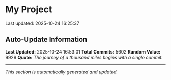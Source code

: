 # My Project


Last updated: 2025-10-24 16:25:37









































































































































































































































































































































































































































































































































































































































































































































































































































































































































































































































































































































































































































































































































































































































































































































































































































































































































































































































































































































































































































































































































































































































































































































































































































































































































































































































































































































































































































































































































































































































































































































































































































































































































































































































































































































































































































































































































































































































































































































































































































































































































































































































































































































































































































































































































































































































































































































































































































































































































































































































































































































































































































































































































































































































































































































































































































































































































































































































































































































































































































































































































































































































## Auto-Update Information

**Last Updated:** 2025-10-24 16:53:01
**Total Commits:** 5602
**Random Value:** 9929
**Quote:** _The journey of a thousand miles begins with a single commit._

---
_This section is automatically generated and updated._